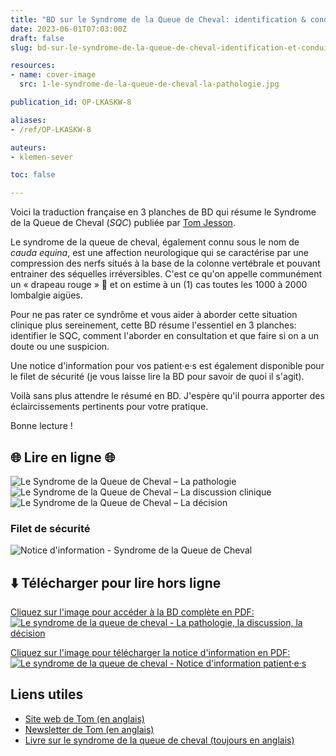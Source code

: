 ```yaml
---
title: "BD sur le Syndrome de la Queue de Cheval: identification & conduite à tenir"
date: 2023-06-01T07:03:00Z
draft: false
slug: bd-sur-le-syndrome-de-la-queue-de-cheval-identification-et-conduite-a-tenir

resources:
- name: cover-image
  src: 1-le-syndrome-de-la-queue-de-cheval-la-pathologie.jpg

publication_id: OP-LKASKW-8

aliases:
- /ref/OP-LKASKW-8

auteurs:
- klemen-sever

toc: false

---
```


Voici la traduction française en 3 planches de BD qui résume
le Syndrome de la Queue de Cheval (*SQC*) publiée par
[Tom Jesson](https://tomjesson.com/).

Le syndrome de la queue de cheval, également connu sous
le nom de *cauda equina*, est une affection neurologique
qui se caractérise par une compression des nerfs situés
à la base de la colonne vertébrale et pouvant entrainer
des séquelles irréversibles. <span class="bg-yellow-100">
C'est ce qu'on appelle communément un « drapeau rouge » 🚩
et on estime à un (1) cas toutes les 1000 à 2000 lombalgie aigües</span>.

<!--more-->

Pour ne pas rater ce syndrôme et vous aider à aborder cette
situation clinique plus sereinement, cette BD résume
l'essentiel en 3 planches: identifier le SQC, comment
l'aborder en consultation et que faire si on a un
doute ou une suspicion.

Une notice d'information pour vos patient·e·s est
également disponible pour le filet de sécurité (je vous laisse
lire la BD pour savoir de quoi il s'agit).

Voilà sans plus attendre le résumé en BD. J'espère qu'il pourra apporter des éclaircissements pertinents pour votre pratique.

Bonne lecture !

## 🌐 Lire en ligne 🌐
![Le Syndrome de la Queue de Cheval – La pathologie](./1-le-syndrome-de-la-queue-de-cheval-la-pathologie.jpg)
![Le Syndrome de la Queue de Cheval – La discussion clinique](./2-le-syndrome-de-la-queue-de-cheval-la-conversation.jpg)
![Le Syndrome de la Queue de Cheval – La décision](./3-le-syndrome-de-la-queue-de-cheval-la-decision.jpg)
### Filet de sécurité
![Notice d'information - Syndrome de la Queue de Cheval](./le-syndrome-de-la-queue-de-cheval-notice-information.png)

## ⬇️ Télécharger pour lire hors ligne
[Cliquez sur l'image pour accéder à la BD complète en PDF: ![Le syndrome de la queue de cheval - La pathologie, la discussion, la décision](./1-le-syndrome-de-la-queue-de-cheval-la-pathologie.jpg)](./le-syndrome-de-la-queue-de-cheval-en-bd-pathologie-discussion-decision.pdf)

[Cliquez sur l'image pour télécharger la notice d'information en PDF: ![Le syndrome de la queue de cheval - Notice d'information patient·e·s](./le-syndrome-de-la-queue-de-cheval-notice-information.png)](./le-syndrome-de-la-queue-de-cheval-notice-information.pdf)
## Liens utiles
- [Site web de Tom (en anglais)](https://tomjesson.com/)
- [Newsletter de Tom (en anglais)](https://tomjesson.substack.com/)
- [Livre sur le syndrome de la queue de cheval (toujours en anglais)](https://thecesbook.com/)
